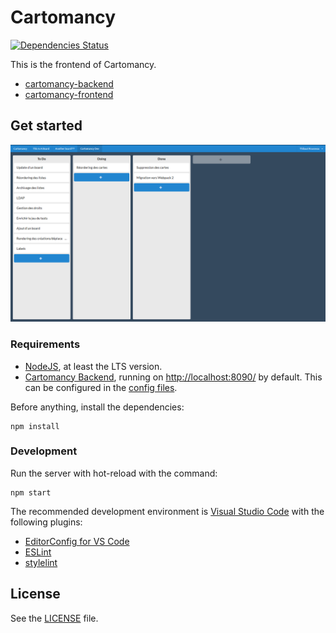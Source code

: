 # Cartomancy

[![Dependencies Status](https://david-dm.org/Thiht/cartomancy-frontend/status.png)](https://david-dm.org/Thiht/cartomancy-frontend)

This is the frontend of Cartomancy.

* [cartomancy-backend](https://github.com/Thiht/cartomancy-backend)
* [cartomancy-frontend](https://github.com/Thiht/cartomancy-frontend)

## Get started

![Screenshot of a Cartomancy board](./docs/images/cartomancy-board.png)

### Requirements

* [NodeJS](https://nodejs.org/en/), at least the LTS version.
* [Cartomancy Backend](https://github.com/Thiht/cartomancy-backend), running on [http://localhost:8090/](http://localhost:8090/) by default. This can be configured in the [config files](./config/).

Before anything, install the dependencies:

    npm install

### Development

Run the server with hot-reload with the command:

    npm start

The recommended development environment is [Visual Studio Code](https://code.visualstudio.com/) with the following plugins:

* [EditorConfig for VS Code](https://marketplace.visualstudio.com/items?itemName=EditorConfig.EditorConfig)
* [ESLint](https://marketplace.visualstudio.com/items?itemName=dbaeumer.vscode-eslint)
* [stylelint](https://marketplace.visualstudio.com/items?itemName=shinnn.stylelint)

## License

See the [LICENSE](./LICENSE.md) file.
